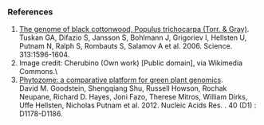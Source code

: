 ### References

1.  [The genome of black cottonwood, Populus trichocarpa (Torr. &
    Gray)](http://europepmc.org/abstract/MED/16973872).\
    Tuskan GA, Difazio S, Jansson S, Bohlmann J, Grigoriev I, Hellsten
    U, Putnam N, Ralph S, Rombauts S, Salamov A et al. 2006. Science.
    313:1596-1604.
2.  Image credit: Cherubino (Own work) \[Public domain\], via Wikimedia
    Commons.\
3.  [Phytozome: a comparative platform for green plant
    genomics](http://dx.doi.org/https://doi.org/10.1093/nar/gkr944).\
    David M. Goodstein, Shengqiang Shu, Russell Howson, Rochak Neupane,
    Richard D. Hayes, Joni Fazo, Therese Mitros, William Dirks, Uffe
    Hellsten, Nicholas Putnam et al. 2012. Nucleic Acids Res. . 40 (D1)
    : D1178-D1186.
